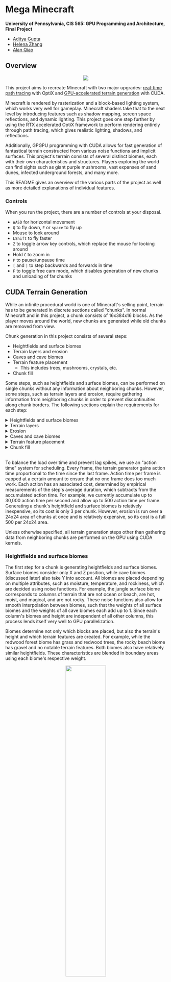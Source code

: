 # Mega Minecraft

**University of Pennsylvania, CIS 565: GPU Programming and Architecture, Final Project**

- [Aditya Gupta](https://adityag1.com/)
- [Helena Zhang](https://TODO.com/)
- [Alan Qiao](https://github.com/alan-qiao)

## Overview

<p align="center">
	<img src="screenshots/12-3-2023/010.png" />
</p>

This project aims to recreate Minecraft with two major upgrades: <ins>real-time path tracing</ins> with OptiX and <ins>GPU-accelerated terrain generation</ins> with CUDA.

Minecraft is rendered by rasterization and a block-based lighting system, which works very well for gameplay. Minecraft shaders take that to the next level by introducing features such as shadow mapping, screen space reflections, and dynamic lighting. This project goes one step further by using the RTX accelerated OptiX framework to perform rendering entirely through path tracing, which gives realistic lighting, shadows, and reflections.

Additionally, GPGPU programming with CUDA allows for fast generation of fantastical terrain constructed from various noise functions and implicit surfaces. This project's terrain consists of several distinct biomes, each with their own characteristics and structures. Players exploring the world can find sights such as giant purple mushrooms, vast expanses of sand dunes, infected underground forests, and many more.

This README gives an overview of the various parts of the project as well as more detailed explanations of individual features.

### Controls

When you run the project, there are a number of controls at your disposal.

- `WASD` for horizontal movement
- `Q` to fly down, `E` or `space` to fly up
- Mouse to look around
- `LShift` to fly faster
- `Z` to toggle arrow key controls, which replace the mouse for looking around
- Hold `C` to zoom in
- `P` to pause/unpause time
- `[` and `]` to step backwards and forwards in time
- `F` to toggle free cam mode, which disables generation of new chunks and unloading of far chunks

## CUDA Terrain Generation

While an infinite procedural world is one of Minecraft's selling point, terrain has to be generated in discrete sections called "chunks". In normal Minecraft and in this project, a chunk consists of 16x384x16 blocks. As the player moves around the world, new chunks are generated while old chunks are removed from view.

Chunk generation in this project consists of several steps:

- Heightfields and surface biomes
- Terrain layers and erosion
- Caves and cave biomes
- Terrain feature placement
  - This includes trees, mushrooms, crystals, etc.
- Chunk fill

Some steps, such as heightfields and surface biomes, can be performed on single chunks without any information about neighboring chunks. However, some steps, such as terrain layers and erosion, require gathering information from neighboring chunks in order to prevent discontinuities along chunk borders. The following sections explain the requirements for each step:

<details>
<summary>Heightfields and surface biomes</summary>
<img src="screenshots/readme/chunk_gen/single_chunk.png" width="20%" />
<br>
<em>Generating heightfields and surface biomes considers only a single 16x16 chunk (blue).</em>
<br>&nbsp;
</details>

<details>
<summary>Terrain layers</summary>
<img src="screenshots/readme/chunk_gen/single_chunk_1_block_border.png" width="20%" />
<br>
<em>Generating terrain layers requires gathering some padding data (orange) from surrounding chunks to calculate the slope of this chunk's heightfield (blue).</em>
<br>&nbsp;
</details>

<details>
<summary>Erosion</summary>
<img src="screenshots/readme/chunk_gen/erosion.png" width="20%" />
<br>
<em>Erosion considers a 12x12 zone of chunks (green) with 6 chunks of padding on each side (purple).</em>
<br>&nbsp;
</details>

<details>
<summary>Caves and cave biomes</summary>
<img src="screenshots/readme/chunk_gen/single_chunk.png" width="20%" />
<br>
<em>Like for heightfields and surface biomes, generating caves and cave biomes considers only a single chunk (blue).</em>
<br>&nbsp;
</details>

<details>
<summary>Terrain feature placement</summary>
<img src="screenshots/readme/chunk_gen/features.png" width="20%" />
<br>
<em>For generating terrain features, each chunk considers itself (green) and all chunks up to 3 chunks away (purple).</em>
<br>&nbsp;
</details>

<details>
<summary>Chunk fill</summary>
<img src="screenshots/readme/chunk_gen/single_chunk.png" width="20%" />
<br>
<em>Once all data has been gathered, this step fills an entire chunk (blue) with one kernel call.</em>
</details>
<br>

To balance the load over time and prevent lag spikes, we use an "action time" system for scheduling. Every frame, the terrain generator gains action time proportional to the time since the last frame. Action time per frame is capped at a certain amount to ensure that no one frame does too much work. Each action has an associated cost, determined by empirical measurements of the step's average duration, which subtracts from the accumulated action time. For example, we currently accumulate up to 30,000 action time per second and allow up to 500 action time per frame. Generating a chunk's heightfield and surface biomes is relatively inexpensive, so its cost is only 3 per chunk. However, erosion is run over a 24x24 area of chunks at once and is relatively expensive, so its cost is a full 500 per 24x24 area.

Unless otherwise specified, all terrain generation steps other than gathering data from neighboring chunks are performed on the GPU using CUDA kernels.

### Heightfields and surface biomes

The first step for a chunk is generating heightfields and surface biomes. Surface biomes consider only X and Z position, while cave biomes (discussed later) also take Y into account. All biomes are placed depending on multiple attributes, such as moisture, temperature, and rockiness, which are decided using noise functions. For example, the jungle surface biome corresponds to columns of terrain that are not ocean or beach, are hot, moist, and magical, and are not rocky. These noise functions also allow for smooth interpolation between biomes, such that the weights of all surface biomes and the weights of all cave biomes each add up to 1. Since each column's biomes and height are independent of all other columns, this process lends itself very well to GPU parallelization.

Biomes determine not only which blocks are placed, but also the terrain's height and which terrain features are created. For example, while the redwood forest biome has grass and redwood trees, the rocky beach biome has gravel and no notable terrain features. Both biomes also have relatively similar heightfields. These characteristics are blended in boundary areas using each biome's respective weight.

<p align="center">
  <img src="screenshots/readme/biome_blend.png" width="50%" />
  <br>
  <em>As the two biomes blend, their blocks also mix.</em>
</p>

The height and biome weights of each column are stored for later use.

### Terrain layers and erosion

After heights and surface biomes are decided, the next step is to generate terrain layers and perform an erosion simulation. Our technique is based on [Procedural Generation of Volumetric Data for Terrain](https://www.diva-portal.org/smash/get/diva2:1355216/FULLTEXT01.pdf) (Machado 2019). First, layers of various materials (stone, dirt, sand, etc.) are generated using fBm noise functions. Each layer has parameters for base height and variation, and different biomes can also assign more or less weight to different layers. Layer heights are also smoothly interpolated between surface biomes based on the biomes' weights.

<p align="center">
  <img src="screenshots/readme/layers.png" width="30%" />
  <br>
  <em>A section of 9x9 chunks showing various layers.</em>
</p>

The top layers are "loose" and consist of materials like dirt, sand, and gravel. Loose layers' heights are determined in part by the terrain's slope, which requires gathering the 8 surrounding chunks of each chunk in order to determine the slope of the chunk's edges. Once all layers are placed, erosion proceeds starting from the lowest loose layer and going up to the highest. Rather than a traditional erosion simulation, which moves material from a column to its surrounding columns, we use Machado's proposed "slope method", which removes material from a column if it has too high of a difference in layer heights from its surrounding columns.

<p align="center">
  <img src="screenshots/readme/slope_method.png" width="40%" />
  <br>
  <em>Illustration from the paper of the slope method, where</em> α <em>is the maximum angle between neighboring layers (defined per material).</em>
</p>

The process is repeated until the terrain no longer changes. However, since erosion of a specified area relies on surrounding terrain data as well, performing this process on a chunk-by-chunk basis would lead to discontinuities. For that reason, we gather an entire 12x12 "zone" of chunks, as well as a further 6 chunks of padding on each side, before performing erosion on the entire 24x24 chunk area. Afterwards, we keep the eroded data for the center zone while discarding that of the padding chunks.

Erosion leads to more natural looking terrain, especially in steep areas. For example, in the jungle biome, erosion exposes subterranean stone in hilly areas while mostly ignoring relatively flat areas.

<p align="center">
  <img src="screenshots/readme/jungle_erosion.png" width="50%" />
  <br>
  <em>Notice how the relatively flat left side is mostly grassy while the steeper right side has much more exposed stone.</em>
</p>

### Caves and cave biomes

Once terrain erosion has completed, caves are carved out of the terrain. The main caves are heavily inspired by a Minecraft mod called [Worley's Caves](https://www.curseforge.com/minecraft/mc-mods/worleys-caves). True to their name, these caves use a modified version of Worley noise to generate infinite branching tunnels and large open areas. Most of the caves are hidden fully underground, but ravines located throughout the terrain provide access to the subterranean world.

<p align="center">
  <img src="screenshots/readme/ravine.png" width="50%" />
  <br>
  <em>A relatively small opening...</em>
</p>
<p align="center">
  <img src="screenshots/readme/ravine_cave.png" width="50%" />
  <br>
  <em>...can lead to a huge cave!</em>
</p>

The cave generation kernel first determines whether each block is in a cave, then it flattens that information into "cave layers". A cave layer describes a contiguous vertical section of air in a single terrain column. Each layer has a start and and an end, as well as a start cave biome and an end cave biome. Cave biomes are determined in a similar fashion to surface biomes, except some cave biome attributes also take Y position into account. Each cave layer's biome is chosen at random, with each biome's weight serving as its chance of being chosen.

Flattening the 3D information into layers allows for easily querying the start, end, height, and biomes of any layer, which is essential for placing cave features (described in the next section).

<p align="center">
  <img src="screenshots/readme/cave_side_view.png" width="50%" />
  <br>
  <em>Side view of some caves.</em>
</p>

### Terrain feature placement

At this point, the surface height, each cave layer's start and end height, and all biomes have been decided. The next step is to place terrain features, which is done on the CPU due to the inability to predetermine how many features a chunk will contain. 

Each feature type has its own uniform grid with varying cell size and cell padding. For example, large purple mushrooms have a cell size of 10 and a padding of 2, meaning that each mushroom is placed at a random point in the center 6x6 area of a 10x10 grid cell. Each cell also has a certain chance of actually containing the feature, which helps give a more random appearance to the placements. For large purple mushrooms, the chance is 50%.

<p align="center">
  <img src="screenshots/readme/feature_placement.png" width="25%" />
  <br>
  <em>Continuing the purple mushrooms example, each grid cell (outlined by black borders) represents 10x10 blocks. Gray areas are padding and purple dots are feature placements.</em>
</p>

Feature generators also contain lists of acceptable top layers so that, for example, trees are not placed on stone. For purple mushrooms, the only acceptable top layer is dirt at a thickness of at least 0.3. Even though the final top block in the biome is mycelium, the actual terrain layer is dirt and the mycelium is placed in the postprocessing step, meaning mushrooms will end up being placed on mycelium.

Each biome has its own set of feature generators. To place surface features, for each column of terrain, we first pick a random surface biome at random based on that column's biome weights. Then, for each of that biome's feature generators, we check whether any of them would generate a feature at exactly the current column's position, and if so, we place the feature on the current column with the chance set by the feature generation. Cave features are placed in a similar manner, except some of them generate from the ceiling as well. Cave feature generation uses the randomly predetermined cave biome of each cave layer instead of calculating a new random cave biome.

Since features can cross chunk boundaries, the last step is to gather the features of this chunk and surrounding chunks into one list to send to the final chunk fill kernel. Currently, the radius is set to 3 chunks, so features should be no more than 48 blocks wide.

### Chunk fill

The only thing left now is to actually fill the chunk's blocks. This step takes in various inputs:

- Heightfield
- Biome weights
- Terrain layers
- Cave layers
- Feature placements

If a block is below its column's height, it is filled in with a block depending its corresponding terrain layer. If the block is in a cave layer, it will instead be filled with air. After the layers are filled out, some biomes also apply special post-processing functions. For example, the frozen wasteland biome turns water into ice while the mesa biome places layers of colorful terracotta. As with all other biome-related processes, these too are interpolated across biome boundaries using biome weights.

After the base terrain has been constructed, terrain features are filled in. Each thread loops over all gathered features and places the first one found at the current position. Feature placement generally consists of constructing implicit surfaces and checking whether the current position lies inside any of them. These surfaces range from spheres to hexagonal prisms to splines, and many are distorted by noise and randomness to give a more natural feel. Feature placement also makes use of many early exit conditions to ensure that a thread does not performing intensive calculations for features which are nowhere near its position. Much of this logic was inspired by the approach of the Minecraft mod [BetterEnd](https://www.curseforge.com/minecraft/mc-mods/betterend), which uses signed distance functions for its terrain features.

<p align="center">
  <img src="screenshots/readme/various_features.png" width="50%" />
  <br>
  <em>Various features placed across multiple different biomes.</em>
</p>

Once all features are placed, the blocks are copied from the GPU to the CPU. Then, the last step is placing "decorators", which are blocks like flowers and small mushrooms. This is done on the CPU due to the potentially different number of positions to check for decorator placement in each column. Each biome has a set of decorator generators, each containing a chance per block, allowed bottom blocks (e.g. grass for flowers), allowed blocks to replace (usually air but can be water for ocean decorators), and optionally a second block for decorators that are two blocks tall. Some decorators, like crystals in the crystal caves, can even generate hanging from the ceiling.

<p align="center">
  <img src="screenshots/readme/birch_forest_decorators.png" width="50%" />
  <br>
  <em>Decorators in the lush birch forest biome, including grass, dandelions, peonies, and lilacs.</em>
</p>

Once decorators are placed, the chunk's block data is fully complete. All that remains is creating vertices from the blocks and sending those to the GPU to construct acceleration structures.

## OptiX Path Tracing

TODO: Alan and Helena

To efficiently render the terrain in a reaslistic fashion, this project uses a hardware-accelerated Path Tracing that supports \[list features here\]. For better performance optimization across different compatible compute devices, the path tracer is built using Nvidia OptiX 8.0 is for maximal usage of Ray Tracing Cores. The final pixel image is then rasterized through DirectX 11 that selects on start the latest supported version of DirectX 11 implementation to maximize rasterization performance. The application window and controls are implemented using the Windows API for maximal compatibility with the DirectX 11 renderer.

<p align="center">
  <img src="screenshots/readme/app_pipeline.png" width="30%" />
  <br>
  <em>Flowchart outlining application process and API segmentation.</em>
</p>

As shown in the flowchart above, a typical cycle or frame of this application starts from processing any application messages. If an application message is received, it will trigger a corresponding scene state update, which may be a player movement, window resize, zoom adjustment, or camera rotation. All of these events may result in an update in the visible region, in which case the terrain generation process for the newly visible chunks are dispatched. Once chunk generation is complete, it would then trigger an update to the acceleration structures that the OptiX Ray Tracer checks for objects to trace. Regardless of whether new chunks are generated, the Path Tracing procedure would then be launched to determine what is currently visible to the camera, and send the accumulated noisy image to the denoiser with other guiding information. The final denoised output is then transferred to DirectX 11 for access through a fullscreen texture, which is then render as a textured rectangle that covers the entire application screen.

### Base path tracer

The path tracing functionalities are implemented on various OptiX Programs. These programs, similar to shaders, are located on the GPU and represent different shading operations. The shading programs are organized into different program groups that represent their functionality. The main program group that serves as the entry point to the device side code and defines the ray tracing behavior from the camera is the raygen program group, the shading that results from rays hitting the surface is defined in the hit program group, and the miss program group adds shading for rays that never hit geometry in the scene. 

TODO: SBT

As the user navigates through the terrain, old chunks are no longer rendered and new chunks are generated. To offload old chunks and render new chunks, the programs receive the TraversableHandle of the Instance Accelerated Structure, in which stores the Geometry Accelerated Structures of individual chunks. This way, the chunks to render can be updated dynamically by adding and removing GAS from the IAS, and the IAS Traversable Handle will remain the input to the geometry that gets passed to the programs. 

The OptiX dispatch to render will call the raygen program first. As mentioned above, this program is responsible for the ray generation to shade every pixel shown to the screen. This function acts similarly to other device functions: it gets the launch index of the thread and each thread is solely responsible for the shading of one pixel. Then, this program will launch rays and the behavior of the rays are defined in the hit and miss programs. 

TODO: hit program

TODO: miss program

TODO: path tracing iteration overview

### Path tracer features

TODO: Multiple importance sampling 

TODO: Global Illum.

TODO: Material Properties

TODO: Volumetric Scattering

### Optimizations

TODO: Alan

### Sky

The sky includes a full day and night cycle, complete with a sun, moon, clouds, and stars. During sunrise and sunset, the sky becomes a bright orange near the sun. Additionally, since they are the main sources of light on the surface, the sun and moon are also sampled for direct lighting to reduce noise.

<p align="center">
  <img src="screenshots/12-3-2023/002.png" width="50%" />
  <br>
  <em>The sun sets over an oasis.</em>
</p>

<p align="center">
  <img src="screenshots/12-3-2023/006.png" width="50%" />
  <br>
  <em>Shadowy fungi against a starry night sky.</em>
</p>

### Denoising

TODO: Alan

There are three denoisers supported in this program. The OptiX AOV Denoiser offers most detailed static output and is compatible with both OpenGL and DirectX 11 renderer. The OptiX 2X Upscaling Denoiser is the least resource intensive and compatible with both renders, but suffers from lower output quality. The Nivdia Real-time Denoiser offers the best dynamic outcome, but is only compatible with the DirectX 11 renderer and performs worth than OptiX AOV when static. This section will provide a brief overview of how each denoiser works and the render outcomes. For more details on the denoisers, please refer to the official API documentations, linked below in the reference section.

#### OptiX AOV

#### OptiX 2X Upscaling AOV

#### Nvidia Real-time Denoiser (NDR)

## Gallery

Sections are organized in chronological order.

<details>
<summary>Terrain rendered with OpenGL</summary>
<br>
<img src="screenshots/11-13-2023/minecraft_01.png" />
<img src="screenshots/11-13-2023/minecraft_04.png" />
<img src="screenshots/11-13-2023/minecraft_03.png" />
<img src="screenshots/11-13-2023/minecraft_02.png" />
</details>

<details>
<summary>First path traced results</summary>
<br>
<img src="screenshots/11-23-2023/terrain.png" />
<img src="screenshots/11-23-2023/freecam.png" />
</details>

<details>
<summary>Caves</summary>
<br>
<img src="screenshots/11-26-2023/cave_1.png" />
<img src="screenshots/11-26-2023/cave_3.png" />
<img src="screenshots/11-26-2023/cave_2.png" />
</details>

<details>
<summary>Reflections and sky</summary>
<br>
<img src="screenshots/12-3-2023/003.png" />
<img src="screenshots/12-3-2023/005.png" />
<img src="screenshots/12-3-2023/001.png" />
</details>

<details>
<summary>Cool terrain areas</summary>
<br>
<img src="screenshots/12-6-2023/001.png" />
<img src="screenshots/12-6-2023/003.png" />
<img src="screenshots/12-6-2023/006.png" />
<img src="screenshots/12-6-2023/009.png" />
</details>

## References

- [Procedural Generation of Volumetric Data for Terrain](https://www.diva-portal.org/smash/get/diva2:1355216/FULLTEXT01.pdf) (Machado 2019)
- [<em>Physically Based Rendering: From Theory to Implementation</em>](https://pbrt.org/)
- [Ingo Wald's OptiX 7 course](https://github.com/ingowald/optix7course)
- [Worley's Caves](https://www.curseforge.com/minecraft/mc-mods/worleys-caves)
- [BetterEnd](https://www.curseforge.com/minecraft/mc-mods/betterend)

## Special Thanks

- [Detlef Roettger](https://forums.developer.nvidia.com/u/droettger/) for giving us invaluable OptiX advice and looking through our codebase
- [Eric Haines](https://erich.realtimerendering.com/) for putting us in contact with Detlef
- [Henrique Furtado Machado](https://www.linkedin.com/in/henriquefur/) for discussing the details of his paper with us
- [Wayne Wu](https://www.wuwayne.com/), [Shehzan Mohammed](https://www.linkedin.com/in/shehzan-mohammed/), and the TAs for teaching CIS 5650
- [Adam Mally](https://www.linkedin.com/in/adam-mally-888b912b/) for assigning the original Mini Minecraft project
